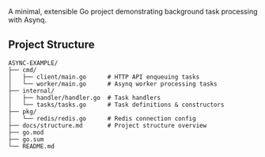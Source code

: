 A minimal, extensible Go project demonstrating background task processing with Asynq.

## Project Structure

```
ASYNC-EXAMPLE/
├── cmd/
│   ├── client/main.go      # HTTP API enqueuing tasks
│   └── worker/main.go      # Asynq worker processing tasks
├── internal/
│   ├── handler/handler.go  # Task handlers
│   └── tasks/tasks.go      # Task definitions & constructors
├── pkg/
│   └── redis/redis.go      # Redis connection config
├── docs/structure.md       # Project structure overview
├── go.mod
├── go.sum
└── README.md
```
